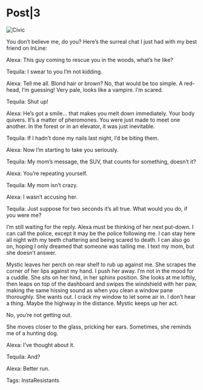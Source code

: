 # Post|3

![Civic](http://tcrouzet.comhttps://tcrouzet.com/images_tc/2016/04/p003_civic1_i-600x314.jpg)

You don’t believe me, do you? Here’s the surreal chat I just had with my best friend on InLine: 

Alexa: This guy coming to rescue you in the woods, what’s he like?

Tequila: I swear to you I’m not kidding.

Alexa: Tell me all. Blond hair or brown? No, that would be too simple. A red-head, I’m guessing! Very pale, looks like a vampire. I’m scared.

Tequila: Shut up!

Alexa: He’s got a smile… that makes you melt down immediately. Your body quivers. It’s a matter of pheromones. You were just made to meet one another. In the forest or in an elevator, it was just inevitable.

Tequila: If I hadn’t done my nails last night, I’d be biting them.

Alexa: Now I’m starting to take you seriously.

Tequila: My mom’s message, the SUV, that counts for something, doesn’t it? 

Alexa: You’re repeating yourself.

Tequila: My mom isn’t crazy.

Alexa: I wasn’t accusing her.

Tequila: Just suppose for two seconds it’s all true. What would you do, if you were me?

I’m still waiting for the reply. Alexa must be thinking of her next put-down. I can call the police, except it may be the police following me. I can stay here all night with my teeth chattering and being scared to death. I can also go on, hoping I only dreamed that someone was tailing me. I text my mom, but she doesn’t answer.

Mystic leaves her perch on rear shelf to rub up against me. She scrapes the corner of her lips against my hand. I push her away. I’m not in the mood for a cuddle. She sits on her hind, in her sphinx position. She looks at me loftily, then leaps on top of the dashboard and swipes the windshield with her paw, making the same hissing sound as when you clean a window pane thoroughly. She wants out. I crack my window to let some air in. I don’t hear a thing. Maybe the highway in the distance. Mystic keeps up her act.

No, you’re not getting out.

She moves closer to the glass, pricking her ears. Sometimes, she reminds me of a hunting dog.

Alexa: I’ve thought about it.

Tequila: And?

Alexa: Better run.

Tags: InstaResistants